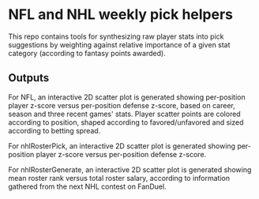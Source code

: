 # NFL and NHL weekly pick helpers

This repo contains tools for synthesizing raw player stats into pick suggestions by weighting against relative importance of a given stat category (according to fantasy points awarded).

## Outputs

For NFL, an interactive 2D scatter plot is generated showing per-position player z-score versus per-position defense z-score, based on career, season and three recent games' stats. Player scatter points are colored according to position, shaped according to favored/unfavored and sized according to betting spread.

For nhlRosterPick, an interactive 2D scatter plot is generated showing per-position player z-score versus per-position defense z-score.

For nhlRosterGenerate, an interactive 2D scatter plot is generated showing mean roster rank versus total roster salary, according to information gathered from the next NHL contest on FanDuel.

